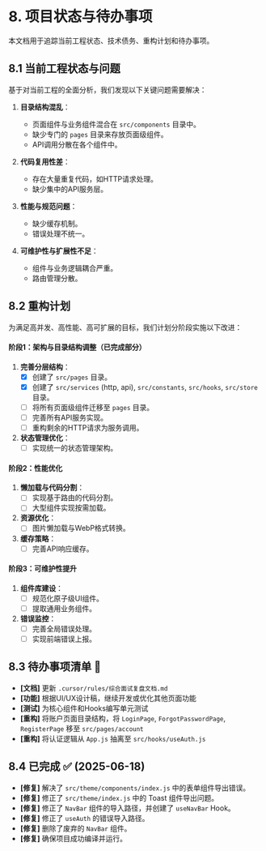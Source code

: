 # 8. 项目状态与待办事项

本文档用于追踪当前工程状态、技术债务、重构计划和待办事项。

## 8.1 当前工程状态与问题

基于对当前工程的全面分析，我们发现以下关键问题需要解决：

1. **目录结构混乱**：
   - 页面组件与业务组件混合在 `src/components` 目录中。
   - 缺少专门的 `pages` 目录来存放页面级组件。
   - API调用分散在各个组件中。

2. **代码复用性差**：
   - 存在大量重复代码，如HTTP请求处理。
   - 缺少集中的API服务层。

3. **性能与规范问题**：
   - 缺少缓存机制。
   - 错误处理不统一。

4. **可维护性与扩展性不足**：
   - 组件与业务逻辑耦合严重。
   - 路由管理分散。

## 8.2 重构计划

为满足高并发、高性能、高可扩展的目标，我们计划分阶段实施以下改进：

#### 阶段1：架构与目录结构调整（已完成部分）

1. **完善分层结构**：
   - [x] 创建了 `src/pages` 目录。
   - [x] 创建了 `src/services` (http, api), `src/constants`, `src/hooks`, `src/store` 目录。
   - [ ] 将所有页面级组件迁移至 `pages` 目录。
   - [ ] 完善所有API服务实现。
   - [ ] 重构剩余的HTTP请求为服务调用。

2. **状态管理优化**：
   - [ ] 实现统一的状态管理架构。

#### 阶段2：性能优化

1. **懒加载与代码分割**：
   - [ ] 实现基于路由的代码分割。
   - [ ] 大型组件实现按需加载。

2. **资源优化**：
   - [ ] 图片懒加载与WebP格式转换。

3. **缓存策略**：
   - [ ] 完善API响应缓存。

#### 阶段3：可维护性提升

1. **组件库建设**：
   - [ ] 规范化原子级UI组件。
   - [ ] 提取通用业务组件。

3. **错误监控**：
   - [ ] 完善全局错误处理。
   - [ ] 实现前端错误上报。

## 8.3 待办事项清单 📝

- **[文档]** 更新 `.cursor/rules/综合面试复盘文档.md`
- **[功能]** 根据UI/UX设计稿，继续开发或优化其他页面功能
- **[测试]** 为核心组件和Hooks编写单元测试
- **[重构]** 将账户页面目录结构，将 `LoginPage`, `ForgotPasswordPage`, `RegisterPage` 移至 `src/pages/account`
- **[重构]** 将认证逻辑从 `App.js` 抽离至 `src/hooks/useAuth.js`

## 8.4 已完成 ✅ (2025-06-18)

- **[修复]** 解决了 `src/theme/components/index.js` 中的表单组件导出错误。
- **[修复]** 修正了 `src/theme/index.js` 中的 Toast 组件导出问题。
- **[修复]** 修正了 `NavBar` 组件的导入路径，并创建了 `useNavBar` Hook。
- **[修复]** 修正了 `useAuth` 的错误导入路径。
- **[修复]** 删除了废弃的 `NavBar` 组件。
- **[修复]** 确保项目成功编译并运行。 